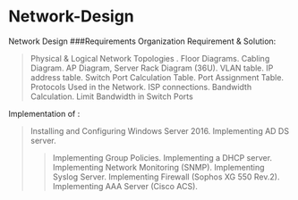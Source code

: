 # Network-Design
Network Design
###Requirements
 Organization Requirement & Solution:
  >Physical & Logical Network Topologies .
  >Floor Diagrams.
  >Cabling Diagram.
  >AP Diagram, Server Rack Diagram (36U).
  >VLAN table.
  >IP address table.
  >Switch Port Calculation Table.
  >Port Assignment Table.
  >Protocols Used in the Network.
  >ISP connections.
  >Bandwidth Calculation.
  >Limit Bandwidth in Switch Ports

Implementation of :
  > Installing and Configuring Windows Server 2016.
  > Implementing AD DS server.
  >> Implementing Group Policies.
  > Implementing a DHCP server.
  > Implementing Network Monitoring (SNMP).
  > Implementing Syslog Server.
  > Implementing Firewall (Sophos XG 550 Rev.2).
  > Implementing AAA Server (Cisco ACS).
